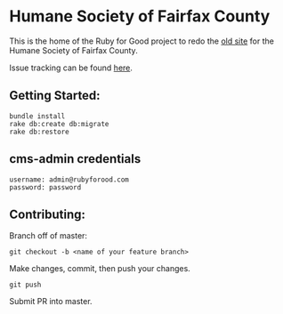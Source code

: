# Humane Society of Fairfax County

This is the home of the Ruby for Good project to redo the [old site](http://www.hsfc.org/adopt_forms.php) for the Humane Society of Fairfax County.

Issue tracking can be found [here](https://trello.com/b/uiGhjbJI/humane-society-project).

## Getting Started:

    bundle install
    rake db:create db:migrate
    rake db:restore 

## cms-admin credentials
    username: admin@rubyforood.com
    password: password

## Contributing:

Branch off of master:

    git checkout -b <name of your feature branch>

Make changes, commit, then push your changes.

    git push
    
Submit PR into master.
